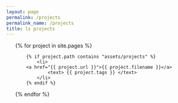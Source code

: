 ```yaml
---
layout: page
permalink: /projects
permalink_name: /projects
title: ls projects
---
```

<ul>
  {% for project in site.pages %}

		{% if project.path contains "assets/projects" %}
			<li>
      	<a href="{{ project.url }}">{{ project.filename }}</a>
				<text> {{ project.tags }} </text>
			</li>
		{% endif %}
  
  {% endfor %}
</ul>
